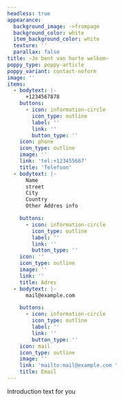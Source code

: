 ```yaml
---
headless: true
appearance:
  background_image: ->frompage
  background_color: white
  item_background_color: white
  texture: ''
  parallax: false
title: ~Je bent van harte welkom~
poppy_type: poppy-article
poppy_variant: contact-noform
image: ''
items:
  - bodytext: |-
      +1234567878
    buttons:
      - icon: information-circle
        icon_type: outline
        label: ''
        link: ''
        button_type: ''
    icon: phone
    icon_type: outline
    image: ''
    link: 'tel:+123455667'
    title: 'Telefoon'
  - bodytext: |-
      Name
      street
      City
      Country
      Other Addres info

    buttons:
      - icon: information-circle
        icon_type: outline
        label: ''
        link: ''
        button_type: ''
    icon: ''
    icon_type: outline
    image: ''
    link: ''
    title: Adres
  - bodytext: |-
      mail@example.com

    buttons:
      - icon: information-circle
        icon_type: outline
        label: ''
        link: ''
        button_type: ''
    icon: mail
    icon_type: outline
    image: ''
    link: 'mailto:mail@example.com '
    title: Email
---
```

Introduction text for you
